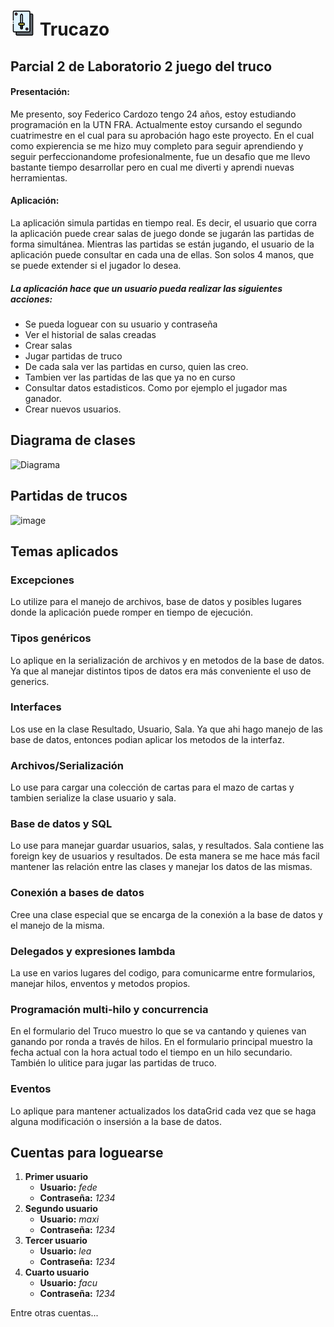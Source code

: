#  <img src="FormTruco/Resources/jugando-a-las-cartas (1).png" width="40" height="40">  Trucazo   
## Parcial 2 de Laboratorio 2 juego del truco


#### Presentación:

Me presento, soy Federico Cardozo tengo 24 años, estoy estudiando programación en la UTN FRA. Actualmente estoy cursando el segundo cuatrimestre
en el cual para su aprobación hago este proyecto. En el cual como expierencia se me hizo muy completo para seguir aprendiendo y seguir perfeccionandome
profesionalmente, fue un desafio que me llevo bastante tiempo desarrollar pero en cual me diverti y aprendi nuevas herramientas.

#### Aplicación: 
La aplicación simula partidas en tiempo real. Es decir, el usuario que corra la aplicación puede crear salas de juego donde se jugarán las partidas de forma simultánea.
Mientras las partidas se están jugando, el usuario de la aplicación puede consultar en cada una de ellas.
Son solos 4 manos, que se puede extender si el jugador lo desea.

##### La aplicación hace que un usuario pueda realizar las siguientes acciones:
* Se pueda loguear con su usuario y contraseña
* Ver el historial de salas creadas
* Crear salas
* Jugar partidas de truco                       
* De cada sala ver las partidas en curso, quien las creo. 
* Tambien ver las partidas de las que ya no en curso
* Consultar datos estadisticos. Como por ejemplo el jugador mas ganador.
* Crear nuevos usuarios.

## Diagrama de clases

![Diagrama](https://user-images.githubusercontent.com/47437164/206135413-14d1576f-f63b-4498-8f90-5068b7ce61f6.png)

## Partidas de trucos

![image](https://user-images.githubusercontent.com/47437164/206141466-05dc0433-76ff-4b45-b776-3a6eb68a9124.png)

## Temas aplicados

### Excepciones
Lo utilize para el manejo de archivos, base de datos y posibles lugares donde la aplicación puede romper en tiempo de ejecución.

###  Tipos genéricos
Lo aplique en la serialización de archivos y en metodos de la base de datos. Ya que al manejar distintos tipos de datos 
era más conveniente el uso de generics.

### Interfaces
Los use en la clase Resultado, Usuario, Sala. Ya que ahi hago manejo de las base de datos, entonces podian aplicar los metodos de la interfaz.

###  Archivos/Serialización
Lo use para cargar una colección de cartas para el mazo de cartas y tambien serialize la clase usuario y sala.

### Base de datos y SQL
Lo use para manejar guardar usuarios, salas, y resultados. Sala contiene las foreign key de usuarios y resultados. 
De esta manera se me hace más facil mantener las relación entre las clases y manejar los datos de las mismas.

### Conexión a bases de datos
Cree una clase especial que se encarga de la conexión a la base de datos y el manejo de la misma.

### Delegados y expresiones lambda
La use en varios lugares del codigo, para comunicarme entre formularios, manejar hilos, enventos y metodos propios.

### Programación multi-hilo y concurrencia
En el formulario del Truco muestro lo que se va cantando y quienes van ganando por ronda a través de hilos.
En el formulario principal muestro la fecha actual con la hora actual todo el tiempo en un hilo secundario.
También lo ulitice para jugar las partidas de truco. 

### Eventos
Lo aplique para mantener actualizados los dataGrid cada vez que se haga alguna modificación o insersión a la base de datos.


## Cuentas para loguearse
1. **Primer usuario** 
    - **Usuario:** *fede*
    - **Contraseña:** *1234*
2. **Segundo usuario** 
    - **Usuario:** *maxi*
    - **Contraseña:** *1234*
3. **Tercer usuario**
    - **Usuario:** *lea*
    - **Contraseña:** *1234*
4. **Cuarto usuario**
    - **Usuario:** *facu*
    - **Contraseña:** *1234*

Entre otras cuentas...
